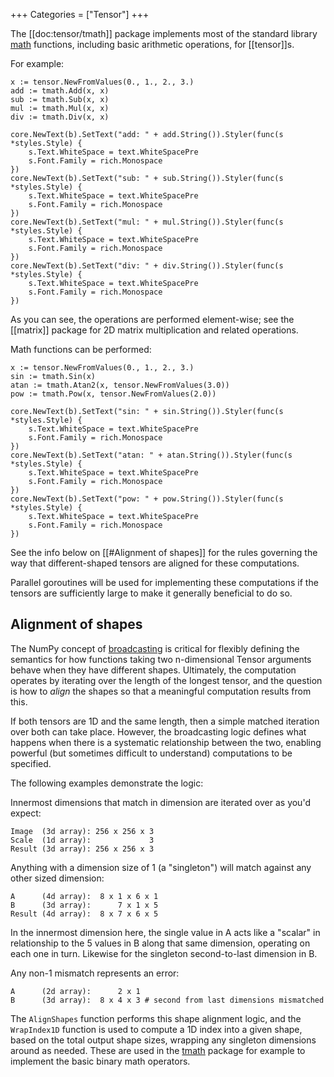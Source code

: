 +++
Categories = ["Tensor"]
+++

The [[doc:tensor/tmath]] package implements most of the standard library [math](https://pkg.go.dev/math) functions, including basic arithmetic operations, for [[tensor]]s.

For example:

```Goal
x := tensor.NewFromValues(0., 1., 2., 3.)
add := tmath.Add(x, x)
sub := tmath.Sub(x, x)
mul := tmath.Mul(x, x)
div := tmath.Div(x, x)

core.NewText(b).SetText("add: " + add.String()).Styler(func(s *styles.Style) {
    s.Text.WhiteSpace = text.WhiteSpacePre
    s.Font.Family = rich.Monospace
})
core.NewText(b).SetText("sub: " + sub.String()).Styler(func(s *styles.Style) {
    s.Text.WhiteSpace = text.WhiteSpacePre
    s.Font.Family = rich.Monospace
})
core.NewText(b).SetText("mul: " + mul.String()).Styler(func(s *styles.Style) {
    s.Text.WhiteSpace = text.WhiteSpacePre
    s.Font.Family = rich.Monospace
})
core.NewText(b).SetText("div: " + div.String()).Styler(func(s *styles.Style) {
    s.Text.WhiteSpace = text.WhiteSpacePre
    s.Font.Family = rich.Monospace
})
```

As you can see, the operations are performed element-wise; see the [[matrix]] package for 2D matrix multiplication and related operations.

Math functions can be performed:

```Goal
x := tensor.NewFromValues(0., 1., 2., 3.)
sin := tmath.Sin(x)
atan := tmath.Atan2(x, tensor.NewFromValues(3.0))
pow := tmath.Pow(x, tensor.NewFromValues(2.0))

core.NewText(b).SetText("sin: " + sin.String()).Styler(func(s *styles.Style) {
    s.Text.WhiteSpace = text.WhiteSpacePre
    s.Font.Family = rich.Monospace
})
core.NewText(b).SetText("atan: " + atan.String()).Styler(func(s *styles.Style) {
    s.Text.WhiteSpace = text.WhiteSpacePre
    s.Font.Family = rich.Monospace
})
core.NewText(b).SetText("pow: " + pow.String()).Styler(func(s *styles.Style) {
    s.Text.WhiteSpace = text.WhiteSpacePre
    s.Font.Family = rich.Monospace
})
```

See the info below on [[#Alignment of shapes]] for the rules governing the way that different-shaped tensors are aligned for these computations.

Parallel goroutines will be used for implementing these computations if the tensors are sufficiently large to make it generally beneficial to do so.

## Alignment of shapes

The NumPy concept of [broadcasting](https://numpy.org/doc/stable/user/basics.broadcasting.html) is critical for flexibly defining the semantics for how functions taking two n-dimensional Tensor arguments behave when they have different shapes. Ultimately, the computation operates by iterating over the length of the longest tensor, and the question is how to _align_ the shapes so that a meaningful computation results from this.

If both tensors are 1D and the same length, then a simple matched iteration over both can take place. However, the broadcasting logic defines what happens when there is a systematic relationship between the two, enabling powerful (but sometimes difficult to understand) computations to be specified.

The following examples demonstrate the logic:

Innermost dimensions that match in dimension are iterated over as you'd expect:
```
Image  (3d array): 256 x 256 x 3
Scale  (1d array):             3
Result (3d array): 256 x 256 x 3
```

Anything with a dimension size of 1 (a "singleton") will match against any other sized dimension:
```
A      (4d array):  8 x 1 x 6 x 1
B      (3d array):      7 x 1 x 5
Result (4d array):  8 x 7 x 6 x 5
```
In the innermost dimension here, the single value in A acts like a "scalar" in relationship to the 5 values in B along that same dimension, operating on each one in turn. Likewise for the singleton second-to-last dimension in B.

Any non-1 mismatch represents an error:
```
A      (2d array):      2 x 1
B      (3d array):  8 x 4 x 3 # second from last dimensions mismatched
```

The `AlignShapes` function performs this shape alignment logic, and the `WrapIndex1D` function is used to compute a 1D index into a given shape, based on the total output shape sizes, wrapping any singleton dimensions around as needed. These are used in the [tmath](tmath) package for example to implement the basic binary math operators.

